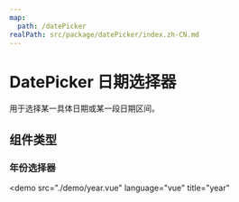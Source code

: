 ```yaml
---
map:
  path: /datePicker
realPath: src/package/datePicker/index.zh-CN.md
---
```


# DatePicker 日期选择器

用于选择某一具体日期或某一段日期区间。

## 组件类型

### 年份选择器

<demo src="./demo/year.vue"
  language="vue"
  title="year"
  >
</demo>
